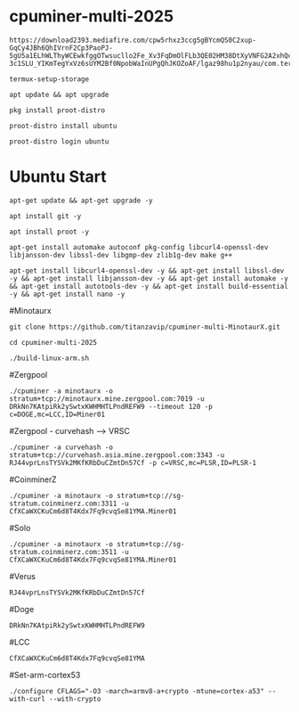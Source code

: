 # cpuminer-multi-2025
```
https://download2393.mediafire.com/cpw5rhxz3ccg5gBYcmQS0C2xup-GqCy4JBh6QhIVrnF2Cp3PaoPJ-5gU5a1ELhWLThyWCEwkfggOTwsucllo2Fe_Xv3FqDmOlFLb3QE02HM38DtXyVNFG2A2xhQc-3c1SLU_YIKmTegYxVz6sUYM2Bf0NpobWaInUPgQhJKOZoAF/lgaz98hu1p2nyau/com.termux_1020.apk
```
```
termux-setup-storage
```
```
apt update && apt upgrade
```
```
pkg install proot-distro
```
```
proot-distro install ubuntu
```
```
proot-distro login ubuntu
```
# Ubuntu Start

```
apt-get update && apt-get upgrade -y
```
```
apt install git -y
```
```
apt install proot -y
```
```
apt-get install automake autoconf pkg-config libcurl4-openssl-dev libjansson-dev libssl-dev libgmp-dev zlib1g-dev make g++
```
```
apt-get install libcurl4-openssl-dev -y && apt-get install libssl-dev -y && apt-get install libjansson-dev -y && apt-get install automake -y && apt-get install autotools-dev -y && apt-get install build-essential -y && apt-get install nano -y
```
#Minotaurx 
```
git clone https://github.com/titanzavip/cpuminer-multi-MinotaurX.git
```
```
cd cpuminer-multi-2025
```
```
./build-linux-arm.sh
```
#Zergpool 
```
./cpuminer -a minotaurx -o stratum+tcp://minotaurx.mine.zergpool.com:7019 -u DRkNn7KAtpiRk2ySwtxKWHMHTLPndREFW9 --timeout 120 -p  c=DOGE,mc=LCC,ID=Miner01
```
#Zergpool - curvehash --> VRSC
```
./cpuminer -a curvehash -o stratum+tcp://curvehash.asia.mine.zergpool.com:3343 -u RJ44vprLnsTYSVk2MKfKRbDuCZmtDn57Cf -p c=VRSC,mc=PLSR,ID=PLSR-1
```
#CoinminerZ
```
./cpuminer -a minotaurx -o stratum+tcp://sg-stratum.coinminerz.com:3311 -u CfXCaWXCKuCm6d8T4Kdx7Fq9cvqSe81YMA.Miner01
```
#Solo
```
./cpuminer -a minotaurx -o stratum+tcp://sg-stratum.coinminerz.com:3511 -u CfXCaWXCKuCm6d8T4Kdx7Fq9cvqSe81YMA.Miner01 
```
#Verus
```
RJ44vprLnsTYSVk2MKfKRbDuCZmtDn57Cf
```
#Doge
```
DRkNn7KAtpiRk2ySwtxKWHMHTLPndREFW9
```

#LCC
```
CfXCaWXCKuCm6d8T4Kdx7Fq9cvqSe81YMA
```
#Set-arm-cortex53
```
./configure CFLAGS="-O3 -march=armv8-a+crypto -mtune=cortex-a53" --with-curl --with-crypto
```
